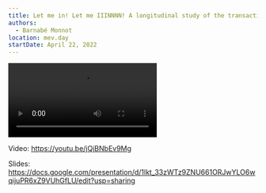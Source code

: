 ```yaml
---
title: Let me in! Let me IIINNNN! A longitudinal study of the transaction supply chain from CryptoKitties to MEV-Boost to PBS
authors:
  - Barnabé Monnot
location: mev.day
startDate: April 22, 2022
---
```


<video src="https://youtu.be/jQjBNbEv9Mg"></video>

Video: <https://youtu.be/jQjBNbEv9Mg>

Slides: <https://docs.google.com/presentation/d/1lkt_33zWTz9ZNU661ORJwYLO6wqijuPR6xZ9VUhGfLU/edit?usp=sharing>
